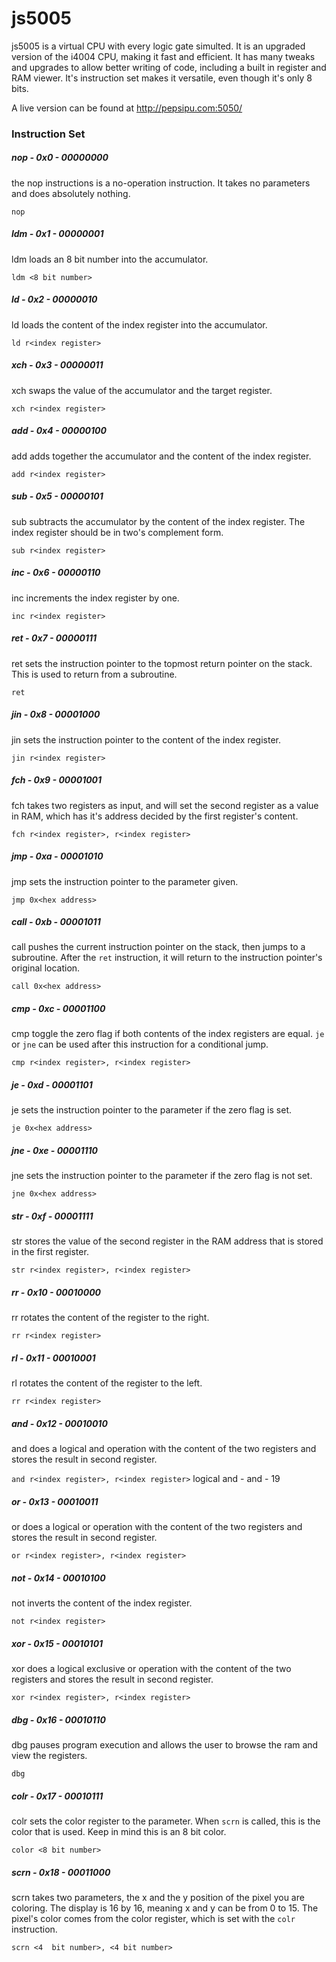 # js5005
js5005 is a virtual CPU with every logic gate simulted. It is an upgraded version of the i4004 CPU, making it fast and efficient. It has many
tweaks and upgrades to allow better writing of code, including a built in register and RAM viewer. It's instruction set makes it versatile, 
even though it's only 8 bits.

A live version can be found at http://pepsipu.com:5050/

### Instruction Set
##### nop - 0x0 - 00000000
the nop instructions is a no-operation instruction. It takes no parameters and does absolutely nothing.

`nop`
##### ldm - 0x1 - 00000001
ldm loads an 8 bit number into the accumulator.

`ldm <8 bit number>`
##### ld - 0x2 - 00000010
ld loads the content of the index register into the accumulator.

`ld r<index register>`
##### xch - 0x3 - 00000011
xch swaps the value of the accumulator and the target register.

`xch r<index register>`
##### add - 0x4 - 00000100
add adds together the accumulator and the content of the index register.

`add r<index register>`
##### sub - 0x5 - 00000101
sub subtracts the accumulator by the content of the index register. The index register should be in two's complement form.

`sub r<index register>`
##### inc - 0x6 - 00000110
inc increments the index register by one.

`inc r<index register>`
##### ret - 0x7 - 00000111
ret sets the instruction pointer to the topmost return pointer on the stack. This is used to return from a subroutine.

`ret`
##### jin - 0x8 - 00001000
jin sets the instruction pointer to the content of the index register.

`jin r<index register>`

##### fch - 0x9 - 00001001
fch takes two registers as input, and will set the second register as a value in RAM, which has it's address decided by the first register's content.

`fch r<index register>, r<index register>`
##### jmp - 0xa - 00001010
jmp sets the instruction pointer to the parameter given.

`jmp 0x<hex address>`
##### call - 0xb - 00001011
call pushes the current instruction pointer on the stack, then jumps to a subroutine. After the `ret` instruction, it will return to the instruction pointer's original location.

`call 0x<hex address>`

##### cmp - 0xc - 00001100
cmp toggle the zero flag if both contents of the index registers are equal. `je` or `jne` can be used after this instruction for a conditional jump.

`cmp r<index register>, r<index register>`
##### je - 0xd - 00001101
je sets the instruction pointer to the parameter if the zero flag is set.

`je 0x<hex address>`
##### jne - 0xe - 00001110
jne sets the instruction pointer to the parameter if the zero flag is not set.

`jne 0x<hex address>`
##### str - 0xf - 00001111
str stores the value of the second register in the RAM address that is stored in the first register.

`str r<index register>, r<index register>`
##### rr - 0x10 - 00010000
rr rotates the content of the register to the right.

`rr r<index register>`
##### rl - 0x11 - 00010001
rl rotates the content of the register to the left.

`rr r<index register>`
##### and - 0x12 - 00010010
and does a logical and operation with the content of the two registers and stores the result in second register.

`and r<index register>, r<index register>`
       logical and - and - 19
##### or - 0x13 - 00010011
or does a logical or operation with the content of the two registers and stores the result in second register.

`or r<index register>, r<index register>`
##### not - 0x14 - 00010100
not inverts the content of the index register.

`not r<index register>`
##### xor - 0x15 - 00010101
xor does a logical exclusive or operation with the content of the two registers and stores the result in second register.

`xor r<index register>, r<index register>`

##### dbg - 0x16 - 00010110
dbg pauses program execution and allows the user to browse the ram and view the registers.

`dbg`

##### colr - 0x17 - 00010111
colr sets the color register to the parameter. When `scrn` is called, this is the color that is used. Keep in mind this is an 8 bit color.

`color <8 bit number>`
##### scrn - 0x18 - 00011000
scrn takes two parameters, the x and the y position of the pixel you are coloring. The display is 16 by 16, meaning x and y can be from 0 to 15. The pixel's color comes from the color register, which is set with the `colr` instruction.

`scrn <4  bit number>, <4 bit number>`
